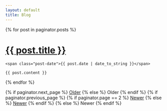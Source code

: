 ```yaml
---
layout: default
title: Blog
---
```


<div class="posts">
  {% for post in paginator.posts %}

  <div class="post">
    <h1 class="post-title">
      <a href="{{ post.url }}">
        {{ post.title }}
      </a>
    </h1>

    <span class="post-date">{{ post.date | date_to_string }}</span>

    {{ post.content }}

  </div>
  
  {% endfor %}
</div>

<div class="pagination">
  {% if paginator.next_page %}
    <a class="pagination-item older" href="{{ site.baseurl }}blog/page{{paginator.next_page}}">Older</a>
  {% else %}
    <span class="pagination-item older">Older</span>
  {% endif %}
  {% if paginator.previous_page %}
    {% if paginator.page == 2 %}
      <a class="pagination-item newer" href="{{ site.baseurl }}blog/">Newer</a>
    {% else %}
      <a class="pagination-item newer" href="{{ site.baseurl }}blog/page{{paginator.previous_page}}">Newer</a>
    {% endif %}
  {% else %}
    <span class="pagination-item newer">Newer</span>
  {% endif %}
</div>